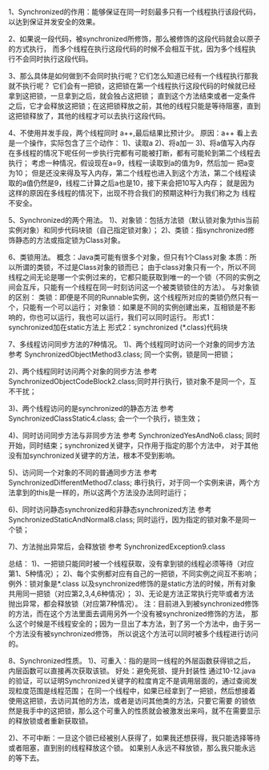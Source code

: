 1、Synchronized的作用：能够保证在同一时刻最多只有一个线程执行该段代码，以达到保证并发安全的效果。

2、如果说一段代码，被synchronized所修饰，那么被修饰的这段代码就会以原子的方式执行，
而多个线程在执行这段代码的时候不会相互干扰，因为多个线程执行不会同时执行这段代码。

3、那么具体是如何做到不会同时执行呢？它们怎么知道已经有一个线程执行那我就不执行呢？
它们会有一把锁，这把锁在第一个线程执行这段代码的时候就已经拿到这把锁，一旦拿到之后，就会独占这把锁；
直到这个方法结束或者一定条件之后，它才会释放这把锁；在这把锁释放之前，其他的线程只能是等待阻塞，直到
这把锁释放了，其他的线程才可以去执行这段代码。

4、不使用并发手段，两个线程同时 a++,最后结果比预计少。
原因：a++ 看上去是一个操作，实际包含了三个动作：
1)、读取a
2)、将a加一
3)、将a值写入内存
在多线程的情况下呢任何一步执行完都有可能被打断，都有可能轮到第二个线程去执行；
考虑一种情况，假设现在a=9，线程一读取到a的值为9，然后加一 把a变为10；
但是还没来得及写入内存，第二个线程也进入到这个方法，第二个线程读取的a值仍然是9，线程二计算之后a也是10，接下来会把10写入内存；
就是因为这样的原因在多线程的情况下，出现不符合我们的预期这种行为我们称之为 线程不安全。

5、Synchronized的两个用法。
1)、对象锁：包括方法锁（默认锁对象为this当前实例对象）和同步代码块锁（自己指定锁对象）；
2)、类锁：指synchronized修饰静态的方法或指定锁为Class对象。

6、类锁用法。
概念：Java类可能有很多个对象，但只有1个Class对象
本质：所以所谓的类锁，不过是Class对象的锁而已；
由于class对象只有一个，所以不同线程之间无论是哪一个实例过来的，它都只能获取到唯一的一个锁（不同的实例之间会互斥，只能有一个线程在同一时刻访问这一个被类锁锁住的方法）。
与对象锁的区别：
类锁：即便是不同的Runnable实例，这个线程所对应的类锁仍然只有一个，只能有一个可以运行；
对象锁：如果是不同的实例创建出来，互相锁是不影响的，你也可以运行，我也可以运行，我们可以同时运行。
形式1：synchronized加在static方法上
形式2：synchronized (*.class)代码块

7、多线程访问同步方法的7种情况。
1)、两个线程同时访问一个对象的同步方法
参考 SynchronizedObjectMethod3.class; 同一个实例，锁是同一把锁；

2)、两个线程同时访问两个对象的同步方法
参考 SynchronizedObjectCodeBlock2.class;同时并行执行，锁对象不是同一个，互不干扰；

3)、两个线程访问的是synchronized的静态方法
参考 SynchronizedClassStatic4.class; 会一个一个执行，锁生效；

4)、同时访问同步方法与非同步方法
参考 SynchronizedYesAndNo6.class;
同时开始，同时结束；synchronized关键字，只作用于指定的那个方法中，
对于其他没有加synchronized关键字的方法，根本不受到影响。

5)、访问同一个对象的不同的普通同步方法
参考 SynchronizedDifferentMethod7.class;
串行执行，对于同一个实例来讲，两个方法拿到的this是一样的，所以这两个方法没办法同时运行；

6)、同时访问静态synchronized和非静态synchronized方法
参考 SynchronizedStaticAndNormal8.class;
同时运行，因为指定的锁对象不是同一个锁；

7)、方法抛出异常后，会释放锁
参考 SynchronizedException9.class

总结：
1)、一把锁只能同时被一个线程获取，没有拿到锁的线程必须等待（对应第1、5种情况）；
2)、每个实例都对应有自己的一把锁，不同实例之间互不影响；例外：锁对象是*.class
以及synchronized修饰的是static方法的时候，所有对象共用同一把锁（对应第2,3,4,6种情况）；
3)、无论是方法正常执行完毕或者方法抛出异常，都会释放锁（对应第7种情况）。
注：目前进入到被synchronized修饰的方法，而在这个方法里面去调用另外一个没有被synchronized修饰的方法，
那么这个时候是不线程安全的；因为一旦出了本方法，到了另一个方法中，由于另一个方法没有被synchronized修饰，
所以说这个方法可以同时被多个线程进行访问的。

8、Synchronized性质。
1)、可重入：指的是同一线程的外层函数获得锁之后，内层函数可以直接再次获取该锁。
好处：避免死锁、提升封装性
通过10-12.java 的验证，可以证明Synchronized关键字的粒度肯定不是调用层面的，通过查阅发现粒度范围是线程范围；
在同一个线程中，如果已经拿到了一把锁，然后想接着使用这把锁，去访问其他的方法，或者是访问其他类的方法，只要它需要
的锁依然是我手中的这把锁，那么这个可重入的性质就会被激发出来吗，就不在需要显示的释放锁或者重新获取锁。

2)、不可中断：一旦这个锁已经被别人获得了，如果我还想获得，我只能选择等待或者阻塞，直到别的线程释放这个锁。
如果别人永远不释放锁，那么我只能永远的等下去。